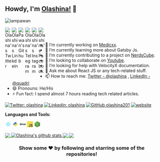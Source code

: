 ## Howdy, I'm [Olashina!](https://olashina.netlify.com) 👋

<p align="left"> <img src="https://komarev.com/ghpvc/?username=olashina201&label=Views&color=blue&style=plastic" alt="iampawan" /> </p>

<a href="https://twitter.com/olashina201">
  <img align="left" alt="Olashina's Twitter" width="22px" src="https://cdn.jsdelivr.net/npm/simple-icons@v3/icons/twitter.svg" />
</a>
<a href="https://linkedin.com/in/imthepk">
  <img align="left" alt="Olashina's Linkdein" width="22px" src="https://cdn.jsdelivr.net/npm/simple-icons@v3/icons/linkedin.svg" />
</a>
<a href="https://github.com/olashina201">
  <img align="left" alt="Pawan's Github" width="22px" src="https://cdn.jsdelivr.net/npm/simple-icons@v3/icons/github.svg" />
</a>
<a href="https://t.me/imthepk">
  <img align="left" alt="Olashina's Telegram" width="22px" src="https://cdn.jsdelivr.net/npm/simple-icons@v3/icons/telegram.svg" />
</a>
<a href="https://instagram.com/olashina">
  <img align="left" alt="Olashina's Instagram" width="22px" src="https://cdn.jsdelivr.net/npm/simple-icons@v3/icons/instagram.svg" />
</a>
<a href="https://www.facebook.com/olashina">
  <img align="left" alt="Olashina's Facebook" width="22px" src="https://cdn.jsdelivr.net/npm/simple-icons@v3/icons/facebook.svg" />
</a>

<br/>
<br/>


- 🔭 I’m currently working on [Medicxx](https://medixx-c.netlify.com/).
- 🌱 I’m currently learning more about Gatsby Js.
- 👯 I’m currently contributing to a project on [NerdsCube](https://GitHub.com/NerdsCube/medixx-frontend.git).
- 👯 I’m looking to collaborate on [Youtube](https://youtube.com/mtechviral).
- 🤔 I’m looking for help with VelocityX documentation.
- 💬 Ask me about React JS or any tech-related stuff.
- 📫 How to reach me: [Twitter - @olashina](https://twitter.com/olashina) , [LinkedIn - @quadri](https://youtube.com/mtechviral)
- 😄 Pronouns: He/His
- ⚡ Fun fact: I spend almost 7 hours reading tech related articles.

[![Twitter: olashina](https://img.shields.io/twitter/follow/olashina?style=social)](https://twitter.com/imthepk)
[![Linkedin: olashina](https://img.shields.io/badge/-olashina-blue?style=flat-square&logo=Linkedin&logoColor=white&link=https://www.linkedin.com/in/imthepk/)](https://www.linkedin.com/in/imthepk/)
[![GitHub olashina201](https://img.shields.io/github/followers/olashina201?label=follow&style=social)](https://github.com/olashina201)
[![website](https://img.shields.io/badge/PortfolioWebsite-olashina.netlify.com-2648ff?style=flat-square&logo=google-chrome)](https://olashina.netlify.com/)


**Languages and Tools:**  

<code><img height="20" src="https://raw.githubusercontent.com/github/explore/80688e429a7d4ef2fca1e82350fe8e3517d3494d/topics/react/react.png"></code>
<code><img height="20" src="https://raw.githubusercontent.com/github/explore/80688e429a7d4ef2fca1e82350fe8e3517d3494d/topics/python/python.png"></code>
<code><img height="20" src="https://raw.githubusercontent.com/github/explore/80688e429a7d4ef2fca1e82350fe8e3517d3494d/topics/django/django.png"></code>
<code><img height="20" src="https://raw.githubusercontent.com/github/explore/80688e429a7d4ef2fca1e82350fe8e3517d3494d/topics/javascript/javascript.png"></code>
<code><img height="20" src="https://raw.githubusercontent.com/github/explore/80688e429a7d4ef2fca1e82350fe8e3517d3494d/topics/nodejs/nodejs.png"></code>    

<a href="https://github.com/olashina201">
  <img align="center" src="https://github-readme-stats.vercel.app/api/top-langs/?username=olashina201&theme=light&hide_langs_below=1" />
</a>
<a href="https://github.com/olashina201">
 <img align="center" src="https://github-readme-stats.vercel.app/api?username=olashina201&show_icons=true&theme=light&line_height=27" alt="Olashina's github stats"/>
</a>
<a href="https://github.com/olashina201/medixx-frontend">
  <img align="center" src="https://github-readme-stats.vercel.app/api/pin/?username=olashina&repo=medixx-frontend&theme=light" />
</a>
<a href="https://github.com/iampawan/VelocityX">
 <img align="center" src="https://github-readme-stats.vercel.app/api/pin/?username=iampawan&repo=VelocityX&theme=light" />
</a>

<div align="center">

### Show some ❤️ by following and starring some of the repositories!

</div>

